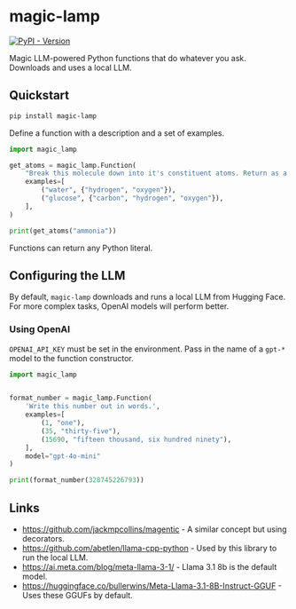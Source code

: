 # magic-lamp
[![PyPI - Version](https://img.shields.io/pypi/v/magic-lamp)](https://pypi.org/project/magic-lamp/)

Magic LLM-powered Python functions that do whatever you ask. Downloads and uses a local LLM.

## Quickstart

```bash
pip install magic-lamp
```

Define a function with a description and a set of examples.

```python
import magic_lamp

get_atoms = magic_lamp.Function(
    "Break this molecule down into it's constituent atoms. Return as a set.",
    examples=[
        ("water", {"hydrogen", "oxygen"}),
        ("glucose", {"carbon", "hydrogen", "oxygen"}),
    ],
)

print(get_atoms("ammonia"))
```

Functions can return any Python literal.

## Configuring the LLM

By default, `magic-lamp` downloads and runs a local LLM from Hugging Face. For more complex tasks, OpenAI models will perform better.

### Using OpenAI

`OPENAI_API_KEY` must be set in the environment. Pass in the name of a `gpt-*` model to the function constructor.

```python
import magic_lamp


format_number = magic_lamp.Function(
    'Write this number out in words.',
    examples=[
        (1, "one"),
        (35, "thirty-five"),
        (15690, "fifteen thousand, six hundred ninety"),
    ],
    model="gpt-4o-mini"
)

print(format_number(328745226793))
```

## Links
- https://github.com/jackmpcollins/magentic - A similar concept but using decorators.
- https://github.com/abetlen/llama-cpp-python - Used by this library to run the local LLM.
- https://ai.meta.com/blog/meta-llama-3-1/ - Llama 3.1 8b is the default model.
- https://huggingface.co/bullerwins/Meta-Llama-3.1-8B-Instruct-GGUF - Uses these GGUFs by default.
